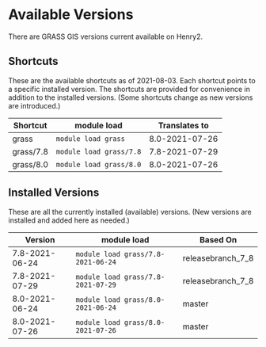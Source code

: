 # Available Versions

There are GRASS GIS versions current available on Henry2.

## Shortcuts

These are the available shortcuts as of 2021-08-03. Each shortcut points to a specific installed version.
The shortcuts are provided for convenience in addition to the installed versions.
(Some shortcuts change as new versions are introduced.)

| Shortcut  | module load             | Translates to  |
|-----------|-------------------------|----------------|
| grass     | `module load grass`     | 8.0-2021-07-26 |
| grass/7.8 | `module load grass/7.8` | 7.8-2021-07-29 |
| grass/8.0 | `module load grass/8.0` | 8.0-2021-07-26 |

## Installed Versions

These are all the currently installed (available) versions. (New versions are installed and added here as needed.)

| Version | module load | Based On |
| --- | --- | --- |
| 7.8-2021-06-24 | `module load grass/7.8-2021-06-24` | releasebranch_7_8
| 7.8-2021-07-29 | `module load grass/7.8-2021-07-29` | releasebranch_7_8
| 8.0-2021-06-24 | `module load grass/8.0-2021-06-24` | master
| 8.0-2021-07-26 | `module load grass/8.0-2021-07-26` | master
